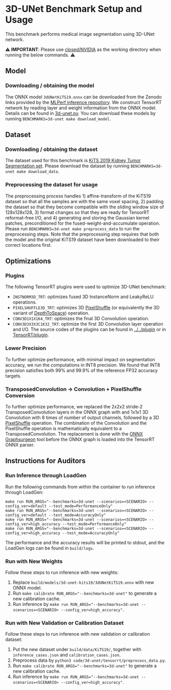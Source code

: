 # 3D-UNet Benchmark Setup and Usage

This benchmark performs medical image segmentation using 3D-UNet network.

:warning: **IMPORTANT**: Please use [closed/NVIDIA](closed/NVIDIA) as the working directory when
running the below commands. :warning:

## Model

### Downloading / obtaining the model

The ONNX model `3dUNetKiTS19.onnx` can be downloaded from the Zenodo links provided by the [MLPerf inference repository](https://github.com/mlcommons/inference/tree/master/vision/medical_imaging/3d-unet-kits19). We construct TensorRT network by reading layer and weight information from the ONNX model. Details can be found in [3d-unet.py](3d-unet.py). You can download these models by running `BENCHMARKS=3d-unet make download_model`.

## Dataset

### Downloading / obtaining the dataset

The dataset used for this benchmark is [KiTS 2019 Kidney Tumor Segmentation set](https://kits19.grand-challenge.org/). Please download the dataset by running `BENCHMARKS=3d-unet make download_data`.

### Preprocessing the dataset for usage

The preprocessing process handles 1) affine-transform of the KiTS19 dataset so that all the samples are with the same voxel spacing, 2) padding the dataset so that they become compatible with the sliding window size of 128x128x128, 3) format changes so that they are ready for TensorRT reformat-free I/O, and 4) generating and storing the Gaussian kernel patches, preconditioned for the fused-weight-and-accumulate operation. Please run `BENCHMARKS=3d-unet make preprocess_data` to run the preprocessing steps. Note that the preprocessing step requires that both the model and the original KiTS19 dataset have been downloaded to their correct locations first.

## Optimizations

### Plugins

The following TensorRT plugins were used to optimize 3D-UNet benchmark:
- `INSTNORM3D_TRT`: optimizes fused 3D InstanceNorm and LeakyReLU operations.
- `PIXELSHUFFLE3D_TRT`: optimizes 3D [PixelShuffle](https://pytorch.org/docs/stable/generated/torch.nn.PixelShuffle.html) (or equivalently the 3D variant of [DepthToSpace](https://github.com/onnx/onnx/blob/master/docs/Operators.md#DepthToSpace)) operation.
- `CONV3D1X1X1K4_TRT`: optimizes the final 3D Convolution operation.
- `CONV3D3X3X3C1K32_TRT`: optimize the first 3D Convolution layer operation and I/O.
The source codes of the plugins can be found in [../../plugin](../../plugin) or in [TensorRT/plugin](https://github.com/NVIDIA/TensorRT/tree/main/plugin).

### Lower Precision

To further optimize performance, with minimal impact on segmentation accuracy, we run the computations in INT8 precision. We found that INT8 precision satisfies both 99% and 99.9% of the reference FP32 accuracy targets.

### TransposedConvolution -> Convolution + PixelShuffle Conversion

To further optimize performance, we replaced the 2x2x2 stride-2 TransposedConvolution layers in the ONNX graph with and 1x1x1 3D Convolution with 8 times of number of output channels, followed by a 3D [PixelShuffle](https://pytorch.org/docs/stable/generated/torch.nn.PixelShuffle.html) operation. The combination of the Convolution and the PixelShuffle operation is mathematically equivalent to a TransposedConvolution. The replacement is done with the [ONNX Graphsurgeon](https://github.com/NVIDIA/TensorRT/tree/master/tools/onnx-graphsurgeon) tool before the ONNX graph is loaded into the TensorRT ONNX parser.

## Instructions for Auditors

### Run Inference through LoadGen

Run the following commands from within the container to run inference through LoadGen:

```
make run RUN_ARGS="--benchmarks=3d-unet --scenarios=<SCENARIO> --config_ver=default --test_mode=PerformanceOnly"
make run RUN_ARGS="--benchmarks=3d-unet --scenarios=<SCENARIO> --config_ver=default --test_mode=AccuracyOnly"
make run RUN_ARGS="--benchmarks=3d-unet --scenarios=<SCENARIO> --config_ver=high_accuracy --test_mode=PerformanceOnly"
make run RUN_ARGS="--benchmarks=3d-unet --scenarios=<SCENARIO> --config_ver=high_accuracy --test_mode=AccuracyOnly"
```

<!-- // commenting these out until Triton support happens //
To run inference through [Triton Inference Server](https://github.com/triton-inference-server/server) and LoadGen:

```
make run RUN_ARGS="--benchmarks=3d-unet --scenarios=<SCENARIO> --config_ver=triton --test_mode=PerformanceOnly"
make run RUN_ARGS="--benchmarks=3d-unet --scenarios=<SCENARIO> --config_ver=triton --test_mode=AccuracyOnly"
make run RUN_ARGS="--benchmarks=3d-unet --scenarios=<SCENARIO> --config_ver=high_accuracy_triton --test_mode=PerformanceOnly"
make run RUN_ARGS="--benchmarks=3d-unet --scenarios=<SCENARIO> --config_ver=high_accuracy_triton --test_mode=AccuracyOnly"
```
-->

The performance and the accuracy results will be printed to stdout, and the LoadGen logs can be found in `build/logs`.

### Run with New Weights

Follow these steps to run inference with new weights:

1. Replace `build/models/3d-unet-kits19/3dUNetKiTS19.onnx` with new ONNX model.
2. Run `make calibrate RUN_ARGS="--benchmarks=3d-unet"` to generate a new calibration cache.
3. Run inference by `make run RUN_ARGS="--benchmarks=3d-unet --scenarios=<SCENARIO> --config_ver=high_accuracy"`.

### Run with New Validation or Calibration Dataset

Follow these steps to run inference with new validation or calibration dataset:

1. Put the new dataset under `build/data/KiTS19/`, together with `inference_cases.json` and `calibration_cases.json`.
2. Preprocess data by `python3 code/3d-unet/tensorrt/preprocess_data.py`.
3. Run `make calibrate RUN_ARGS="--benchmarks=3d-unet"` to generate a new calibration cache.
4. Run inference by `make run RUN_ARGS="--benchmarks=3d-unet --scenarios=<SCENARIO> --config_ver=high_accuracy"`.
